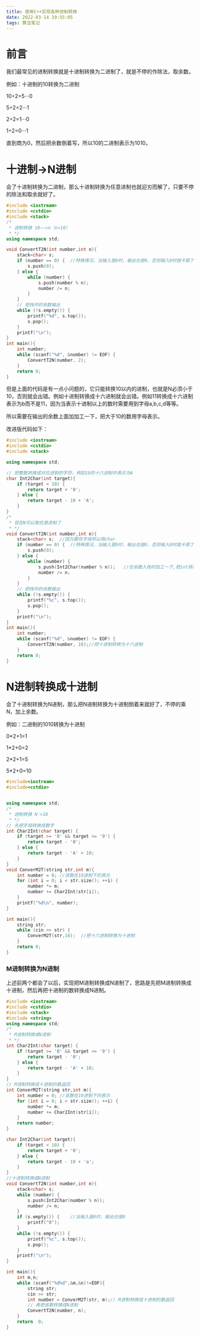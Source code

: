 ```yaml
---
title: 使用C++实现各种进制转换
date: 2022-03-14 19:55:05
tags: 算法笔记
---
```


# 前言

我们最常见的进制转换就是十进制转换为二进制了，就是不停的作除法，取余数。

例如：十进制的10转换为二进制

10÷2=5···0

5÷2=2···1

2÷2=1···0

1÷2=0···1

直到商为0，然后把余数倒着写，所以10的二进制表示为1010。

# 十进制->N进制

会了十进制转换为二进制，那么十进制转换为任意进制也就迎刃而解了，只要不停的除法和取余就好了。

```c++
#include <iostream>
#include <cstdio>
#include <stack>
/*
 * 进制转换 10——>n（n<10）
 * */
using namespace std;

void ConvertT2N(int number,int n){
    stack<char> s;
    if (number == 0) {  //特殊情况，当输入是0时，输出也是0，否则输入0时就卡那了
        s.push(0);
    } else {
        while (number) {
            s.push(number % n);
            number /= n;
        }
    }
    // 把栈中的余数输出
    while (!s.empty()) {
        printf("%d", s.top());
        s.pop();
    }
    printf("\n");
}
int main(){
    int number;
    while (scanf("%d", &number) != EOF) {
        ConvertT2N(number, 2);
    }
    return 0;
}
```

但是上面的代码是有一点小问题的，它只能转换10以内的进制，也就是N必须小于10，否则就会出错。例如十进制转换成十六进制就会出错。例如11转换成十六进制表示为b而不是11，因为当表示十进制以上的数时需要用到字母a,b,c,d等等。

所以需要在输出的余数上面加加工一下，把大于10的数用字母表示。

改进版代码如下：

```c++
#include <iostream>
#include <cstdio>
#include <stack>

using namespace std;

// 把整数转换成对应进制的字符，例如10的十六进制中表示为A
char Int2Char(int target){
    if (target < 10) {
        return target + '0';
    } else {
        return target - 10 + 'A';
    }
}
/*
 * 现在N可以取任意进制了
 * */
void ConvertT2N(int number,int n){
    stack<char> s;	//因为要存字母所以用char
    if (number == 0) {  //特殊情况，当输入是0时，输出也是0，否则输入0时就卡那了
        s.push(0);
    } else {
        while (number) {
            s.push(Int2Char(number % n));	//在余数入栈时加工一下,把int转换成char
            number /= n;
        }
    }
    // 把栈中的余数输出
    while (!s.empty()) {
        printf("%c", s.top());
        s.pop();
    }
    printf("\n");
}
int main(){
    int number;
    while (scanf("%d", &number) != EOF) {
        ConvertT2N(number, 16);//把十进制转换为十六进制
    }
    return 0;
}
```

# N进制转换成十进制

会了十进制转换为N进制，那么把N进制转换为十进制倒着来就好了，不停的乘N，加上余数。

例如：二进制的1010转换为十进制

0*2+1=1

1*2+0=2

2*2+1=5

5*2+0=10

```c++
#include<iostream>
#include<cstdio>


using namespace std;
/*
 * 进制转换 N->10
 * */
// 先把字母转换成数字
int Char2Int(char target) {
    if (target >= '0' && target <= '9') {
        return target - '0';
    } else {
        return target - 'A' + 10;
    }
}
void ConverM2T(string str,int m){
    int number = 0; //该数在10进制下的表示
    for (int i = 0; i < str.size(); ++i) {
        number *= m;
        number += Char2Int(str[i]);
    }
    printf("%d\n", number);
}

int main(){
    string str;
    while (cin >> str) {
        ConverM2T(str,16);	//把十六进制转换为十进制
    }
    return 0;
}
```

### M进制转换为N进制

上述前两个都会了以后，实现把M进制转换成N进制了，思路是先把M进制转换成十进制，然后再把十进制的数转换成N进制。

```c++
#include <iostream>
#include <cstdio>
#include <stack>
#include <string>
using namespace std;
/*
 * M进制转换成N进制
 * */
int Char2Int(char target) {
    if (target >= '0' && target <= '9') {
        return target - '0';
    } else {
        return target - 'A' + 10;
    }
}
// M进制转换成十进制的数返回
int ConverM2T(string str,int m){
    int number = 0; //该数在10进制下的表示
    for (int i = 0; i < str.size(); ++i) {
        number *= m;
        number += Char2Int(str[i]);
    }
    return number;
}

char Int2Char(int target){
    if (target < 10) {
        return target + '0';
    } else {
        return target - 10 + 'a';
    }
}
//十进制转换成N进制
void ConvertT2N(int number,int n){
    stack<char> s;
    while (number) {
        s.push(Int2Char(number % n));
        number /= n;
    }
    if (s.empty()) {    //当输入是0时，输出也是0
        printf("0");
    }
    while (!s.empty()) {
        printf("%c", s.top());
        s.pop();
    }
    printf("\n");
}

int main(){
    int m,n;
    while (scanf("%d%d",&m,&n)!=EOF){
        string str;
        cin >> str;
        int number = ConverM2T(str, m);// M进制转换成十进制的数返回
        // 再把该数转换成N进制
        ConvertT2N(number, n);
    }
    return  0;
}
```


